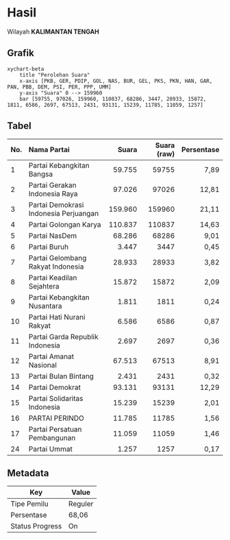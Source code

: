 # Hasil

Wilayah **KALIMANTAN TENGAH**

## Grafik

```mermaid
xychart-beta
    title "Perolehan Suara"
    x-axis [PKB, GER, PDIP, GOL, NAS, BUR, GEL, PKS, PKN, HAN, GAR, PAN, PBB, DEM, PSI, PER, PPP, UMM]
    y-axis "Suara" 0 --> 159960
    bar [59755, 97026, 159960, 110837, 68286, 3447, 28933, 15872, 1811, 6586, 2697, 67513, 2431, 93131, 15239, 11785, 11059, 1257]
```

## Tabel

| No. | Nama Partai                           | Suara   | Suara (raw) | Persentase |
|:--- |:------------------------------------- | -------:| -----------:| ----------:|
| 1   | Partai Kebangkitan Bangsa             | 59.755  | 59755       | 7,89       |
| 2   | Partai Gerakan Indonesia Raya         | 97.026  | 97026       | 12,81      |
| 3   | Partai Demokrasi Indonesia Perjuangan | 159.960 | 159960      | 21,11      |
| 4   | Partai Golongan Karya                 | 110.837 | 110837      | 14,63      |
| 5   | Partai NasDem                         | 68.286  | 68286       | 9,01       |
| 6   | Partai Buruh                          | 3.447   | 3447        | 0,45       |
| 7   | Partai Gelombang Rakyat Indonesia     | 28.933  | 28933       | 3,82       |
| 8   | Partai Keadilan Sejahtera             | 15.872  | 15872       | 2,09       |
| 9   | Partai Kebangkitan Nusantara          | 1.811   | 1811        | 0,24       |
| 10  | Partai Hati Nurani Rakyat             | 6.586   | 6586        | 0,87       |
| 11  | Partai Garda Republik Indonesia       | 2.697   | 2697        | 0,36       |
| 12  | Partai Amanat Nasional                | 67.513  | 67513       | 8,91       |
| 13  | Partai Bulan Bintang                  | 2.431   | 2431        | 0,32       |
| 14  | Partai Demokrat                       | 93.131  | 93131       | 12,29      |
| 15  | Partai Solidaritas Indonesia          | 15.239  | 15239       | 2,01       |
| 16  | PARTAI PERINDO                        | 11.785  | 11785       | 1,56       |
| 17  | Partai Persatuan Pembangunan          | 11.059  | 11059       | 1,46       |
| 24  | Partai Ummat                          | 1.257   | 1257        | 0,17       |


## Metadata

| Key             | Value   |
| --------------- | ------- |
| Tipe Pemilu     | Reguler |
| Persentase      | 68,06   |
| Status Progress | On      |



